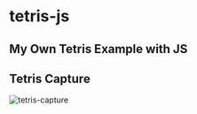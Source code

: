 # tetris-js

## My Own Tetris Example with JS

## Tetris Capture
![tetris-capture](https://github.com/JonJee/tetris-js/blob/master/img/tetris-capture.png)
